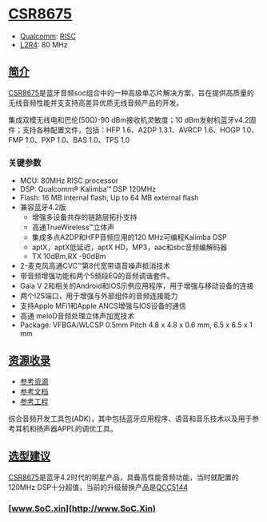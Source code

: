﻿# [CSR8675](https://doc.soc.xin/jieli/CSR8675)

* [Qualcomm](https://www.qualcomm.com): [RISC](https://github.com/SoCXin/RISC-V)
* [L2R4](https://github.com/SoCXin/Level): 80 MHz

## [简介](https://github.com/SoCXin/CSR8675/wiki)

[CSR8675](https://www.qualcomm.com/products/application/audio/csr8675)是蓝牙音频soc组合中的一种高级单芯片解决方案，旨在提供高质量的无线音频性能并支支持高差异优质无线音频产品的开发。

集成双模无线电和巴伦(50Ω)-90 dBm接收机灵敏度；10 dBm发射机蓝牙v4.2固件；支持各种配置文件，包括：HFP 1.6、A2DP 1.3.1、AVRCP 1.6、HOGP 1.0、FMP 1.0、PXP 1.0、BAS 1.0、TPS 1.0

### 关键参数

* MCU: 80MHz RISC processor
* DSP: Qualcomm® Kalimba™ DSP 120MHz
* Flash: 16 MB internal flash, Up to 64 MB external flash
* 兼容蓝牙4.2版
    * 增强多设备共存的链路层拓扑支持
    * 高通TrueWireless™立体声
    * 集成多点A2DP和HFP音频应用的120 MHz可编程Kalimba DSP
    * aptX，aptX低延迟，aptX HD，MP3，aac和sbc音频编解码器
    * TX 10dBm,RX -90dBm
* 2-麦克风高通CVC™第8代宽带语音噪声抵消技术
* 带音频增强功能和两个5频段EQ的音频调谐套件。
* Gaia V 2和相关的Android和IOS示例应用程序，用于增强与移动设备的连接
* 两个I2S端口，用于增强与外部组件的音频连接能力
* 支持Apple MFi1和Apple ANCS增强与IOS设备的通信
* 高通 meloD音频处理立体声加宽技术
* Package: VFBGA/WLCSP 0.5mm Pitch 4.8 x 4.8 x 0.6 mm, 6.5 x 6.5 x 1 mm

## [资源收录](https://github.com/SoCXin)

* [参考资源](src/)
* [参考文档](docs/)
* [参考工程](project/)

综合音频开发工具包(ADK)，其中包括蓝牙应用程序、语音和音乐技术以及用于参考耳机和扬声器APPL的调优工具。

## [选型建议](https://github.com/SoCXin/CSR8675)

[CSR8675](https://github.com/SoCXin/CSR8675)是蓝牙4.2时代的明星产品，具备高性能音频功能，当时就配置的120MHz DSP十分超值，当前的升级替换产品是[QCC5144](https://www.qualcomm.com/products/application/audio/qcc5100-series/qcc5144)



### [www.SoC.xin](http://www.SoC.Xin)
